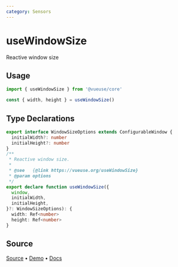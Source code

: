 ```yaml
---
category: Sensors
---
```


# useWindowSize

Reactive window size

## Usage

```js
import { useWindowSize } from '@vueuse/core'

const { width, height } = useWindowSize()
```


<!--FOOTER_STARTS-->
## Type Declarations

```typescript
export interface WindowSizeOptions extends ConfigurableWindow {
  initialWidth?: number
  initialHeight?: number
}
/**
 * Reactive window size.
 *
 * @see   {@link https://vueuse.org/useWindowSize}
 * @param options
 */
export declare function useWindowSize({
  window,
  initialWidth,
  initialHeight,
}?: WindowSizeOptions): {
  width: Ref<number>
  height: Ref<number>
}
```

## Source

[Source](https://github.com/vueuse/vueuse/blob/main/packages/core/useWindowSize/index.ts) • [Demo](https://github.com/vueuse/vueuse/blob/main/packages/core/useWindowSize/demo.vue) • [Docs](https://github.com/vueuse/vueuse/blob/main/packages/core/useWindowSize/index.md)


<!--FOOTER_ENDS-->
